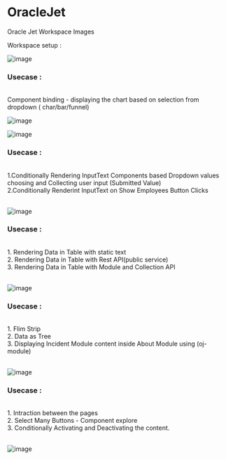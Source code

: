 # OracleJet
Oracle Jet Workspace Images

Workspace setup : 

![image](https://user-images.githubusercontent.com/73457097/97136189-774d4880-1778-11eb-9f54-5faedbe879fd.png)

<h3>Usecase :</h3><br/> Component binding - displaying the chart based on selection from dropdown ( char/bar/funnel)<br/>

![image](https://user-images.githubusercontent.com/73457097/97135867-9dbeb400-1777-11eb-80a8-134db30b1d21.png)


![image](https://user-images.githubusercontent.com/73457097/97135895-b7f89200-1777-11eb-8c8c-19991dc2833c.png)

<h3>Usecase :</h3> <br/> 1.Conditionally Rendering InputText Components based Dropdown values choosing and Collecting user input (Submitted Value)<br/>
              2.Conditionally Renderint InputText on Show Employees Button Clicks<br/><br/>

![image](https://user-images.githubusercontent.com/73457097/97135963-d9f21480-1777-11eb-9986-61c474f11356.png)

<h3>Usecase :</h3> <br/>1. Rendering Data in Table with static text <br/>
              2. Rendering Data in Table with Rest API(public service)<br/>
              3. Rendering Data in Table with Module and Collection API<br/><br/>

![image](https://user-images.githubusercontent.com/73457097/97136033-01e17800-1778-11eb-9883-8b11a219a837.png)


<h3>Usecase :</h3> <br/> 1. Flim Strip<br/>
              2. Data as Tree<br/>
              3. Displaying Incident Module content inside About Module using (oj-module)<br/><br/>

![image](https://user-images.githubusercontent.com/73457097/97136049-0c9c0d00-1778-11eb-840d-a57ac622cee4.png)

<h3>Usecase :</h3> <br/> 1. Intraction between the pages<br/>
              2. Select Many Buttons - Component explore <br/>
              3. Conditionally Activating and Deactivating the content.<br/> <br/>

![image](https://user-images.githubusercontent.com/73457097/97265767-307d5280-184d-11eb-93c4-3e3801a5c963.png)
